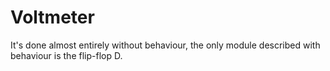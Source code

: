 # Voltmeter
It's done almost entirely without behaviour, the only module described with behaviour is the flip-flop D. 
